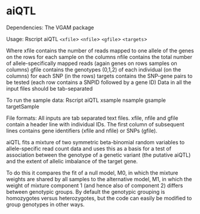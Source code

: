 # aiQTL

Dependencies:
The VGAM package

Usage: 
Rscript aiQTL `<xfile`> `<nfile`> `<gfile`> `<targets`>

Where xfile contains the number of reads mapped to one allele of the genes on the rows for each sample on the columns nfile contains the total number of allele-specifically mapped reads (again genes on rows samples on columns) gfile contains the genotypes (0,1,2) of each individual (on the columns) for each SNP (in the rows) targets contains the SNP-gene pairs to be tested (each row contains a SNPID followed by a gene ID) Data in all the input files should be tab-separated

To run the sample data:
Rscript aiQTL xsample nsample gsample targetSample

File formats:
All inputs are tab separated text files. xfile, nfile and gfile contain a header line with individual IDs. The first column of subsequent lines contains gene identifiers (xfile and nfile) or SNPs (gfile).

aiQTL fits a mixture of two symmetric beta-binomial random variables to allele-specific read count data and uses this as a basis for a test of association between the genotype of a genetic variant (the putative aiQTL) and the extent of allelic imbalance of the target gene.

To do this it compares the fit of a null model, M0, in which the mixture weights are shared by all samples to the alternative model, M1, in which the weight of mixture component 1 (and hence also of component 2) differs between genotypic groups. By default the genotypic grouping is homozygotes versus heterozygotes, but the code can easily be modified to group genotypes in other ways.
